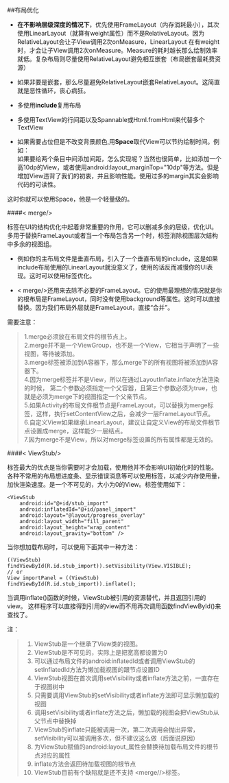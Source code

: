 ##布局优化

- **在不影响层级深度的情况下**，优先使用FrameLayout（内存消耗最小），其次使用LinearLayout（就算有weight属性）而不是RelativeLayout。因为RelativeLayout会让子View调用2次onMeasure，LinearLayout 在有weight时，才会让子View调用2次onMeasure。Measure的耗时越长那么绘制效率就低。复杂布局则尽量使用RelativeLayout避免相互嵌套（布局嵌套最耗费资源）

- 如果非要是嵌套，那么尽量避免RelativeLayout嵌套RelativeLayout。这简直就是恶性循环，丧心病狂。

- 多使用**include**复用布局

- 多使用TextView的行间距以及Spannable或Html.fromHtml来代替多个TextView

- 如果需要占位但是不改变背景颜色,用**Space**取代View可以节约绘制时间。例如：  
如果要给两个条目中间添加间距，怎么实现呢？当然也很简单，比如添加一个高10dp的View，或者使用android:layout_marginTop="10dp"等方法。但是增加View违背了我们的初衷，并且影响性能。使用过多的margin其实会影响代码的可读性。

这时你就可以使用Space，他是一个轻量级的。

####< merge/>

<merge/>标签在UI的结构优化中起着非常重要的作用，它可以删减多余的层级，优化UI。<merge/>多用于替换FrameLayout或者当一个布局包含另一个时，<merge/>标签消除视图层次结构中多余的视图组。

- 例如你的主布局文件是垂直布局，引入了一个垂直布局的include，这是如果include布局使用的LinearLayout就没意义了，使用的话反而减慢你的UI表现。这时可以使用<merge/>标签优化。

- < merge/>还用来去除不必要的FrameLayout。它的使用最理想的情况就是你的根布局是FrameLayout，同时没有使用background等属性。这时可以直接替换。因为我们布局外层就是FrameLayout，直接“合并”。

需要注意：

> 1.merge必须放在布局文件的根节点上。  
> 2.merge并不是一个ViewGroup，也不是一个View，它相当于声明了一些视图，等待被添加。  
> 3.merge标签被添加到A容器下，那么merge下的所有视图将被添加到A容器下。  
> 4.因为merge标签并不是View，所以在通过LayoutInflate.inflate方法渲染的时候， 第二个参数必须指定一个父容器，且第三个参数必须为true，也就是必须为merge下的视图指定一个父亲节点。  
> 5.如果Activity的布局文件根节点是FrameLayout，可以替换为merge标签，这样，执行setContentView之后，会减少一层FrameLayout节点。  
> 6.自定义View如果继承LinearLayout，建议让自定义View的布局文件根节点设置成merge，这样能少一层结点。  
> 7.因为merge不是View，所以对merge标签设置的所有属性都是无效的。

####< ViewStub/>

标签最大的优点是当你需要时才会加载，使用他并不会影响UI初始化时的性能。各种不常用的布局想进度条、显示错误消息等可以使用<ViewStub />标签，以减少内存使用量，加快渲染速度。<ViewStub />是一个不可见的，大小为0的View。<ViewStub />标签使用如下：

	<ViewStub  
    	android:id="@+id/stub_import"  
    	android:inflatedId="@+id/panel_import"  
    	android:layout="@layout/progress_overlay"  
    	android:layout_width="fill_parent"  
    	android:layout_height="wrap_content"  
    	android:layout_gravity="bottom" />  

当你想加载布局时，可以使用下面其中一种方法：

	((ViewStub) findViewById(R.id.stub_import)).setVisibility(View.VISIBLE);  
	// or  
	View importPanel = ((ViewStub) findViewById(R.id.stub_import)).inflate();  

当调用inflate()函数的时候，ViewStub被引用的资源替代，并且返回引用的view。 这样程序可以直接得到引用的view而不用再次调用函数findViewById()来查找了。

注：
> 1.  ViewStub是一个继承了View类的视图。
> 2.  ViewStub是不可见的，实际上是把宽高都设置为0
> 3.  可以通过布局文件的android:inflatedId或者调用ViewStub的setInflatedId方法为懒加载视图的跟节点设置ID
> 4.  ViewStub视图在首次调用setVisibility或者inflate方法之前，一直存在于视图树中
> 5.  只需要调用ViewStub的setVisibility或者inflate方法即可显示懒加载的视图
> 6.  调用setVisibility或者inflate方法之后，懒加载的视图会把ViewStub从父节点中替换掉
> 7.  ViewStub的inflate只能被调用一次，第二次调用会抛出异常，setVisibility可以被调用多次，但不建议这么做（后面说原因）
> 8.  为ViewStub赋值的android:layout_属性会替换待加载布局文件的根节点对应的属性
> 9.  inflate方法会返回待加载视图的根节点     
> 10. ViewStub目前有个缺陷就是还不支持 <merge//>标签。


